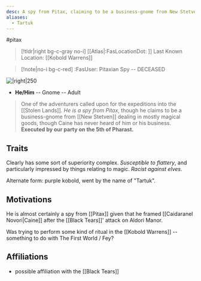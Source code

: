 ```yaml
---
desc: A spy from Pitax, claiming to be a business-gnome from New Stetven
aliases:
  - Tartuk
---
```

#pitax
>[!tldr|right bg-c-gray no-i] [[Atlas|:FasLocationDot: ]] Last Known Location: [[Kobold Warrens]]

>[!note|no-i bg-c-red] :FasUser: Pitaxian Spy -- DECEASED

![|right|250](https://static.wikia.nocookie.net/pathfinderkingmaker_gamepedia_en/images/e/ef/Tartuccio.png/revision/latest?cb=20180927134312)

- **He/Him** -- Gnome -- Adult

>One of the adventurers called upon for the expeditions into the [[Stolen Lands]]. *He is a spy from Pitax*, though he claims to be a business-gnome from [[New Stetven]] dealing in mostly magical goods, though Caine has never heard of him or his business. **Executed by our party on the 5th of Pharast.**

## Traits
Clearly has some sort of superiority complex. *Susceptible to flattery*, and particularly impressed by things relating to magic. *Racist against elves*.

Alternate form: purple kobold, went by the name of "Tartuk".

## Motivations
He is almost certainly a spy from [[Pitax]] given that he framed [[Caidaranel Novori|Caine]] after the [[Black Tears]]' attack on Aldori Manor.

Was trying to perform some kind of ritual in the [[Kobold Warrens]] -- something to do with The First World / Fey?

## Affiliations
- possible affiliation with the [[Black Tears]]